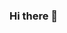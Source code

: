 ### Hi there 👋

<!--
**asmicro/asmicro** is a ✨ _special_ ✨ repository because its `README.md` (this file) appears on your GitHub profile.

Here are some ideas to get you started:
<div id="header" align="center">
  <img src="https://media.giphy.com/media/M9gbBd9nbDrOTu1Mqx/giphy.gif" width="100"/>
</div>

- 🔭 I’m currently working on popular tech stacks for web development that includes Javascript based MERN stack (MongoDB,Express,React and Node.js) and the Python-based Django stack.
- 🌱 I’m currently learning Data Structures and Algorithms
- 👯 I’m looking to collaborate on ...
- 🤔 I’m looking for help with ...
- 💬 Ask me about ...
- 📫 How to reach me: ...
- 😄 Pronouns: ...
- ⚡ Fun fact: ...
-->
